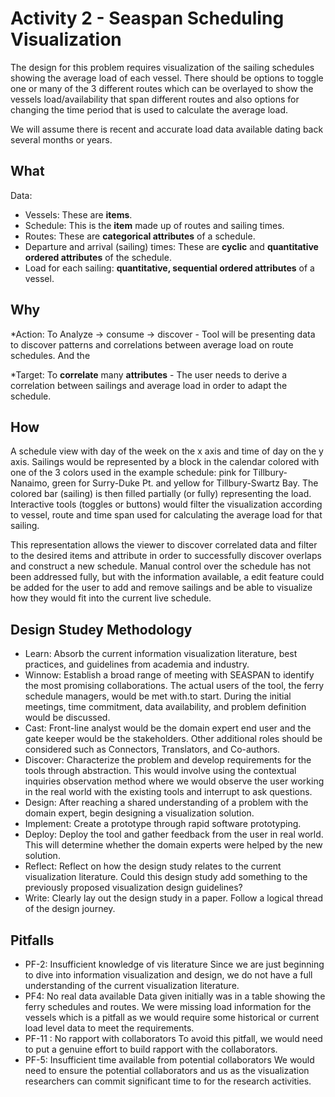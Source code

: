 Activity 2 - Seaspan Scheduling Visualization
=============================================

The design for this problem requires visualization of the sailing schedules showing the average load of each vessel. There should be options to toggle one or many of the 3 different routes which can be overlayed to show the vessels load/availability that span different routes and also options for changing the time period that is used to calculate the average load. 

We will assume there is recent and accurate load data available dating back several months or years.

## What

Data:

* Vessels: These are **items**.
* Schedule: This is the **item** made up of routes and sailing times.
* Routes: These are **categorical attributes** of a schedule.
* Departure and arrival (sailing) times: These are **cyclic** and **quantitative ordered attributes** of the schedule.
* Load for each sailing: **quantitative, sequential ordered attributes** of a vessel.

## Why

*Action: 
To Analyze -> consume -> discover
    - Tool will be presenting data to discover patterns and correlations between average load on route schedules. And the  

*Target:
To **correlate** many **attributes**
    - The user needs to derive a correlation between sailings and average load in order to adapt the schedule.
    
## How

A schedule view with day of the week on the x axis and time of day on the y axis. Sailings would be represented by a block in the calendar colored with one of the 3 colors used in the example schedule: pink for Tillbury-Nanaimo, green for Surry-Duke Pt. and yellow for Tillbury-Swartz Bay. The colored bar (sailing) is then filled partially (or fully) representing the load. Interactive tools (toggles or buttons) would filter the visualization according to vessel, route and time span used for calculating the average load for that sailing.

This representation allows the viewer to discover correlated data and filter to the desired items and attribute in order to successfully discover overlaps and construct a new schedule. Manual control over the schedule has not been addressed fully, but with the information available, a edit feature could be added for the user to add and remove sailings and be able to visualize how they would fit into the current live schedule. 

## Design Studey Methodology
* Learn:
Absorb the current information visualization literature, best practices, and guidelines from academia and industry.
* Winnow:
Establish a broad range of meeting with SEASPAN to identify the most promising collaborations. The actual users of the tool, the ferry schedule managers, would be met with.to start. During the initial meetings, time commitment, data availability, and problem definition would be discussed.
* Cast: 
Front-line analyst would be the domain expert end user and the gate keeper would be the stakeholders. Other additional roles should be considered such as Connectors, Translators, and Co-authors.
* Discover:
Characterize the problem and develop requirements for the tools through abstraction. This would involve using the contextual inquiries observation method where we would observe the user working in the real world with the existing tools and interrupt to ask questions.
* Design:
After reaching a shared understanding of a problem with the domain expert, begin designing a visualization solution.
* Implement:
Create a prototype through rapid software prototyping.
* Deploy:
Deploy the tool and gather feedback from the user in real world. This will determine whether the domain experts were helped by the new solution.
* Reflect:
Reflect on how the design study relates to the current visualization literature. Could this design study add something to the previously proposed visualization design guidelines?
* Write:
Clearly lay out the design study in a paper. Follow a logical thread of the design journey.

## Pitfalls
* PF-2: Insufficient knowledge of vis literature
Since we are just beginning to dive into information visualization and design, we do not have a full understanding of the current visualization literature.
* PF4: No real data available
Data given initially was in a table showing the ferry schedules and routes. We were missing load information for the vessels which is a pitfall as we would require some historical or current load level data to meet the requirements. 
* PF-11 : No rapport with collaborators
To avoid this pitfall, we would need to put a genuine effort to build rapport with the collaborators.
* PF-5: Insufficient time available from potential collaborators
We would need to ensure the potential collaborators and us as the visualization researchers can commit significant time to for the research activities.
